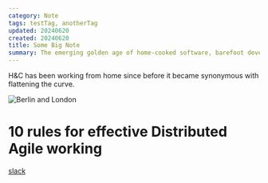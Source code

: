 ```yaml
---
category: Note
tags: testTag, anotherTag
updated: 20240620
created: 20240620
title: Some Big Note
summary: The emerging golden age of home-cooked software, barefoot developers, and why the local-first community should help build it
---
```


H&C has been working from home since before it became synonymous with flattening the curve. 

![Berlin and London](/berlin.png)


# 10 rules for effective Distributed Agile working
 [slack](https://slack.com/intl/en-gb/?eu_nc=1)